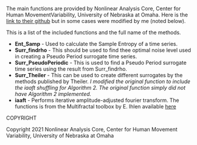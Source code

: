 The main functions are provided by Nonlinear Analysis Core, Center for Human MovementVariability, University of Nebraska at Omaha. Here is the [link to their github](https://github.com/Nonlinear-Analysis-Core/NONANLibrary) but in some cases were modified by me (noted below).

This is a list of the included functions and the full name of the methods.

- **Ent_Samp** - Used to calculate the Sample Entropy of a time series.
- **Surr_findrho** - This should be used to find thee optimal noise level used in creating a Pseudo Period surrogate time series.
- **Surr_PseudoPeriodic** - This is used to find a Pseudo Period surrogate time series using the result from Surr_findrho.
- **Surr_Theiler** - This can be used to create different surrogates by the methods published by Theiler. *I modified the original function to include the iaaft shuffling for Algorithm 2. The original function simply did not have Algorithm 2 implemented.*
- **iaaft** - Performs iterative amplitude-adjusted fourier transform. The functions is from the Multifractal toolbox by E. Ihlen available [here](https://www.ntnu.edu/inb/geri/software)


COPYRIGHT

Copyright 2021 Nonlinear Analysis Core, Center for Human Movement Variability, University of Nebraska at Omaha
